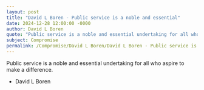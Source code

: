 ```yaml
---
layout: post
title: "David L Boren - Public service is a noble and essential"
date: 2024-12-28 12:00:00 -0000
author: David L Boren
quote: "Public service is a noble and essential undertaking for all who aspire to make a difference."
subject: Compromise
permalink: /Compromise/David L Boren/David L Boren - Public service is a noble and essential
---
```


Public service is a noble and essential undertaking for all who aspire to make a difference.

- David L Boren
